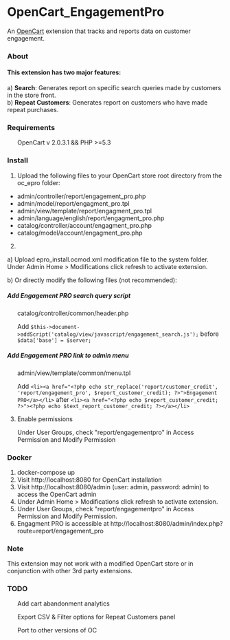 # OpenCart_EngagementPro
An <a href="http://opencart.com/" target="_blank">OpenCart</a> extension that tracks and reports data on customer engagement. 

<h3>About</h3>
<h4>This extension has two major features:</h4>
a) <strong>Search</strong>: Generates report on specific search queries made by customers in the store front.
<br>
b) <strong>Repeat Customers</strong>: Generates report on customers who have made repeat purchases.

<h3>Requirements</h3>
<ul>OpenCart v 2.0.3.1 && PHP >=5.3</ul>

<h3>Install</h3>

1) Upload the following files to your OpenCart store root directory from the oc_epro folder:

<ul><li>admin/controller/report/engagement_pro.php</li>
<li>admin/model/report/engagment_pro.tpl</li>
<li>admin/view/template/report/engagment_pro.tpl</li>
<li>admin/language/english/report/engagment_pro.php</li>
<li>catalog/controller/account/engagment_pro.php</li>
<li>catalog/model/account/engagment_pro.php</li></ul>

2)

a) Upload epro_install.ocmod.xml modification file to the system folder. Under Admin Home > Modifications click refresh to activate extension.  

b) Or directly modify the following files (not recommended):

<h5>Add Engagement PRO search query script</h5>

<ul>catalog/controller/common/header.php</ul>

<ul>Add  <code>$this->document->addScript('catalog/view/javascript/engagement_search.js');</code> before <code>$data['base'] = $server;</code></ul>

<h5>Add Engagement PRO link to admin menu</h5>

<ul>admin/view/template/common/menu.tpl</ul>

<ul>Add  <code>&#x3C;li&#x3E;&#x3C;a href=&#x22;&#x3C;?php echo str_replace(&#x27;report/customer_credit&#x27;, &#x27;report/engagement_pro&#x27;, $report_customer_credit); ?&#x3E;&#x22;&#x3E;Engagement PRO&#x3C;/a&#x3E;&#x3C;/li&#x3E;</code> after <code>&#x3C;li&#x3E;&#x3C;a href=&#x22;&#x3C;?php echo $report_customer_credit; ?&#x3E;&#x22;&#x3E;&#x3C;?php echo $text_report_customer_credit; ?&#x3E;&#x3C;/a&#x3E;&#x3C;/li&#x3E;</code></ul>

3. Enable permissions

<ul>Under User Groups, check "report/engagementpro" in Access Permission and Modify Permission</ul>

<h3>Docker</h3>

1. docker-compose up
2. Visit http://localhost:8080 for OpenCart installation
3. Visit http://localhost:8080/admin (user: admin, password: admin) to access the OpenCart admin
4. Under Admin Home > Modifications click refresh to activate extension.  
4. Under User Groups, check "report/engagementpro" in Access Permission and Modify Permission.  
4. Engagment PRO is accessible at http://localhost:8080/admin/index.php?route=report/engagement_pro

<h3>Note</h3>
This extension may not work with a modified OpenCart store or in conjunction with other 3rd party extensions. 

<h3>TODO</h3>
<ul>Add cart abandonment analytics</ul>
<ul>Export CSV & Filter options for Repeat Customers panel</ul>
<ul>Port to other versions of OC</ul>
